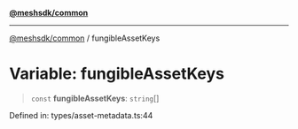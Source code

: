 [**@meshsdk/common**](../README.md)

***

[@meshsdk/common](../globals.md) / fungibleAssetKeys

# Variable: fungibleAssetKeys

> `const` **fungibleAssetKeys**: `string`[]

Defined in: types/asset-metadata.ts:44
